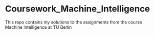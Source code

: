 # Coursework_Machine_Intelligence
This repo contains my solutions to the assignments from the course Machine Intelligence at TU Berlin
